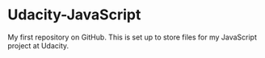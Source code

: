 # Udacity-JavaScript
My first repository on GitHub.
This is set up to store files for my JavaScript project at Udacity. 
